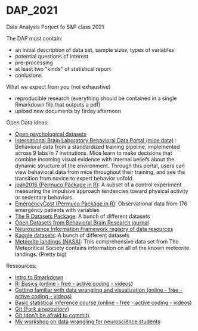 # DAP_2021
Data Analysis Porject fo S&amp;P class 2021

The DAP must contain:
- an initial description of data set, sample sizes, types of variables
- potential questions of interest
- pre-processing
- at least two "kinds" of statistical report
- conlusions

What we expect from you (not exhaustive)

- reproducible research (everything should be contained in a single Rmarkdown file that outputs a pdf)
- upload new documents by firday afternoon

Open Data ideas:
- [Open psychological datasets](https://docs.google.com/spreadsheets/d/1ejOJTNTL5ApCuGTUciV0REEEAqvhI2Rd2FCoj7afops/htmlview#gid=0)
- [International Brain Laboratory Behavioral Data Portal (mice data)](https://data.internationalbrainlab.org/) : Behavioral data from a standardized training pipeline, implemented across 9 labs in 7 institutions. Mice learn to make decisions that combine incoming visual evidence with internal beliefs about the dynamic structure of the environment. Through this portal, users can view behavioral data from mice throughout their training, and see the transition from novice to expert behavior unfold.
- [jpah2016 (Permuco Package in R)](https://cran.r-project.org/web/packages/permuco/permuco.pdf): A subset of a control experiment measuring the impulsive approach tendencies toward physical activity or sedentary behaviors.
- [EmergencyCost (Permuco Package in R)](https://cran.r-project.org/web/packages/permuco/permuco.pdf): Observational data from 176 emergency patients with variables 
- [The R Datasets Package](https://stat.ethz.ch/R-manual/R-devel/library/datasets/html/00Index.html): A bunch of different datasets
- [Open Datasets from Behavioral Brain Research journal](https://www.journals.elsevier.com/behavioural-brain-research/mendeley-datasets)
- [Neuroscience Information Framework registry of data resources](https://neuinfo.org/data/search?q=*&t=registry&ff=Resource%20Type:data%20set#all)
- [Kaggle datasets](https://www.kaggle.com/datasets?search=): A bunch of different datasets
- [Meteorite landings (NASA)](https://data.nasa.gov/Space-Science/Meteorite-Landings/gh4g-9sfh): This comprehensive data set from The Meteoritical Society contains information on all of the known meteorite landings. (Pretty big)

Ressources:
- [Intro to Rmarkdown](https://www.dataquest.io/blog/r-markdown-guide-cheatsheet/)
- [R: Basics (online - free - active coding - videos)](https://learn.datacamp.com/courses/free-introduction-to-r)
- [Getting familiar with data wrangling and visualization (online - free - active coding - videos)](https://beanumber.github.io/sds192/schedule.html)
- [Basic statistical inference course (online - free - active coding - videos)](https://campus.datacamp.com/courses/statistical-inference-and-data-analysis/)
- [Git (Fork a repository)](https://docs.github.com/en/github/getting-started-with-github/fork-a-repo)
- [Git (don't be afraid to commit)](https://dont-be-afraid-to-commit.readthedocs.io/en/latest/git/commandlinegit.html)
- [My workshop on data wrangling for neuroscience students](https://munoztd0.github.io/Data_Wrangling_NeuroMaster/)



